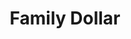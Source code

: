 ---
title: "Family Dollar"
url: /philadelphia/family-dollar-west-cheltenham-avenue/
shop: Kramladen
---